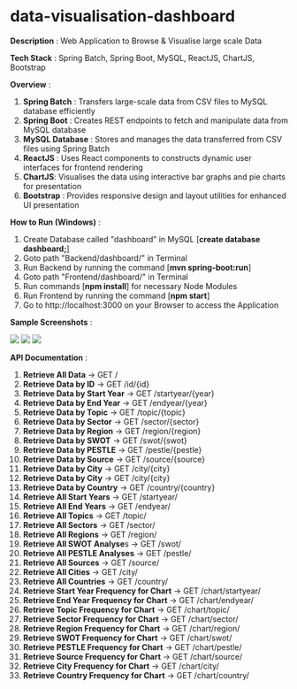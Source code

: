 # data-visualisation-dashboard

**Description** : Web Application to Browse & Visualise large scale Data

**Tech Stack** : Spring Batch, Spring Boot, MySQL, ReactJS, ChartJS, Bootstrap

**Overview** :

1. **Spring Batch** : Transfers large-scale data from CSV files to MySQL database efficiently
2. **Spring Boot** : Creates REST endpoints to fetch and manipulate data from MySQL database
3. **MySQL Database** : Stores and manages the data transferred from CSV files using Spring Batch
4. **ReactJS** : Uses React components to constructs dynamic user interfaces for frontend rendering
5. **ChartJS**: Visualises the data using interactive bar graphs and pie charts for presentation
6. **Bootstrap** : Provides responsive design and layout utilities for enhanced UI presentation

**How to Run (Windows)** :

1. Create Database called "dashboard" in MySQL [**create database dashboard;**]
2. Goto path "Backend/dashboard/" in Terminal
3. Run Backend by running the command [**mvn spring-boot:run**]
4. Goto path "Frontend/dashboard/" in Terminal
5. Run commands [**npm install**] for necessary Node Modules
6. Run Frontend by running the command [**npm start**]
7. Go to http://localhost:3000 on your Browser to access the Application

**Sample Screenshots** :

![](screenshot1-Copy.png)
![](screenshot2-Copy.png)
![](screenshot3-Copy.png)

**API Documentation** :

1. **Retrieve All Data** -> GET /
2. **Retrieve Data by ID** -> GET /id/{id}
3. **Retrieve Data by Start Year** -> GET /startyear/{year}
4. **Retrieve Data by End Year** -> GET /endyear/{year}
5. **Retrieve Data by Topic** -> GET /topic/{topic}
6. **Retrieve Data by Sector** -> GET /sector/{sector}
7. **Retrieve Data by Region** -> GET /region/{region}
8. **Retrieve Data by SWOT** -> GET /swot/{swot}
9. **Retrieve Data by PESTLE** -> GET /pestle/{pestle}
10. **Retrieve Data by Source** -> GET /source/{source}
11. **Retrieve Data by City** -> GET /city/{city}
12. **Retrieve Data by City** -> GET /city/{city}
13. **Retrieve Data by Country** -> GET /country/{country}
14. **Retrieve All Start Years** -> GET /startyear/
15. **Retrieve All End Years** -> GET /endyear/
16. **Retrieve All Topics** -> GET /topic/
17. **Retrieve All Sectors** -> GET /sector/
18. **Retrieve All Regions** -> GET /region/
19. **Retrieve All SWOT Analyse**s -> GET /swot/
20. **Retrieve All PESTLE Analyses** -> GET /pestle/
21. **Retrieve All Sources** -> GET /source/
22. **Retrieve All Cities** -> GET /city/
23. **Retrieve All Countries** -> GET /country/
24. **Retrieve Start Year Frequency for Chart** -> GET /chart/startyear/
25. **Retrieve End Year Frequency for Chart** -> GET /chart/endyear/
26. **Retrieve Topic Frequency for Chart** -> GET /chart/topic/
27. **Retrieve Sector Frequency for Chart** -> GET /chart/sector/
28. **Retrieve Region Frequency for Chart** -> GET /chart/region/
29. **Retrieve SWOT Frequency for Chart** -> GET /chart/swot/
30. **Retrieve PESTLE Frequency for Chart** -> GET /chart/pestle/
31. **Retrieve Source Frequency for Chart** -> GET /chart/source/
32. **Retrieve City Frequency for Chart** -> GET /chart/city/
33. **Retrieve Country Frequency for Chart** -> GET /chart/country/

